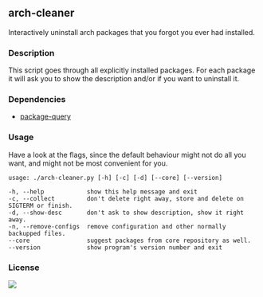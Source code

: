 ## arch-cleaner
Interactively uninstall arch packages that you forgot you ever had installed.

### Description
This script goes through all explicitly installed packages. For each package it will ask you to show the description and/or if you want to uninstall it.

### Dependencies
* [package-query](https://aur.archlinux.org/packages/package-query)

### Usage
Have a look at the flags, since the default behaviour might not do all you want, and might not be most convenient for you.

```
usage: ./arch-cleaner.py [-h] [-c] [-d] [--core] [--version]

-h, --help            show this help message and exit
-c, --collect         don't delete right away, store and delete on SIGTERM or finish.
-d, --show-desc       don't ask to show description, show it right away.
-n, --remove-configs  remove configuration and other normally backupped files.
--core                suggest packages from core repository as well.
--version             show program's version number and exit
```

### License
[<img src='https://img.shields.io/badge/license-CC0-blue.svg'/>](https://creativecommons.org/publicdomain/zero/1.0)
